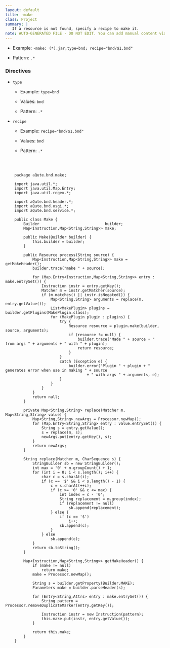 ```yaml
---
layout: default
title: -make
class: Project
summary: |
   If a resource is not found, specify a recipe to make it.
note: AUTO-GENERATED FILE - DO NOT EDIT. You can add manual content via same filename in ext folder. 
---
```


- Example: `-make: (*).jar;type=bnd; recipe="bnd/$1.bnd"`

- Pattern: `.*`

### Directives ###

- `type`
  - Example: `type=bnd`

  - Values: `bnd`

  - Pattern: `.*`


- `recipe`
  - Example: `recipe="bnd/$1.bnd"`

  - Values: `bnd`

  - Pattern: `.*`

<!-- Manual content from: ext/make.md --><br /><br />

		package aQute.bnd.make;
		
		import java.util.*;
		import java.util.Map.Entry;
		import java.util.regex.*;
		
		import aQute.bnd.header.*;
		import aQute.bnd.osgi.*;
		import aQute.bnd.service.*;
		
		public class Make {
			Builder								builder;
			Map<Instruction,Map<String,String>>	make;
		
			public Make(Builder builder) {
				this.builder = builder;
			}
		
			public Resource process(String source) {
				Map<Instruction,Map<String,String>> make = getMakeHeader();
				builder.trace("make " + source);
		
				for (Map.Entry<Instruction,Map<String,String>> entry : make.entrySet()) {
					Instruction instr = entry.getKey();
					Matcher m = instr.getMatcher(source);
					if (m.matches() || instr.isNegated()) {
						Map<String,String> arguments = replace(m, entry.getValue());
						List<MakePlugin> plugins = builder.getPlugins(MakePlugin.class);
						for (MakePlugin plugin : plugins) {
							try {
								Resource resource = plugin.make(builder, source, arguments);
								if (resource != null) {
									builder.trace("Made " + source + " from args " + arguments + " with " + plugin);
									return resource;
								}
							}
							catch (Exception e) {
								builder.error("Plugin " + plugin + " generates error when use in making " + source
										+ " with args " + arguments, e);
							}
						}
					}
				}
				return null;
			}
		
			private Map<String,String> replace(Matcher m, Map<String,String> value) {
				Map<String,String> newArgs = Processor.newMap();
				for (Map.Entry<String,String> entry : value.entrySet()) {
					String s = entry.getValue();
					s = replace(m, s);
					newArgs.put(entry.getKey(), s);
				}
				return newArgs;
			}
		
			String replace(Matcher m, CharSequence s) {
				StringBuilder sb = new StringBuilder();
				int max = '0' + m.groupCount() + 1;
				for (int i = 0; i < s.length(); i++) {
					char c = s.charAt(i);
					if (c == '$' && i < s.length() - 1) {
						c = s.charAt(++i);
						if (c >= '0' && c <= max) {
							int index = c - '0';
							String replacement = m.group(index);
							if (replacement != null)
								sb.append(replacement);
						} else {
							if (c == '$')
								i++;
							sb.append(c);
						}
					} else
						sb.append(c);
				}
				return sb.toString();
			}
		
			Map<Instruction,Map<String,String>> getMakeHeader() {
				if (make != null)
					return make;
				make = Processor.newMap();
		
				String s = builder.getProperty(Builder.MAKE);
				Parameters make = builder.parseHeader(s);
		
				for (Entry<String,Attrs> entry : make.entrySet()) {
					String pattern = Processor.removeDuplicateMarker(entry.getKey());
		
					Instruction instr = new Instruction(pattern);
					this.make.put(instr, entry.getValue());
				}
		
				return this.make;
			}
		}
